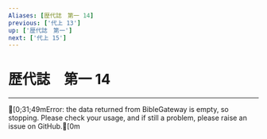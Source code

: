```yaml
---
Aliases: [歴代誌　第一 14]
previous: ['代上 13']
up: ['歴代誌　第一']
next: ['代上 15']
---
```

# 歴代誌　第一 14

***
[0;31;49mError: the data returned from BibleGateway is empty, so stopping. Please check your usage, and if still a problem, please raise an issue on GitHub.[0m
